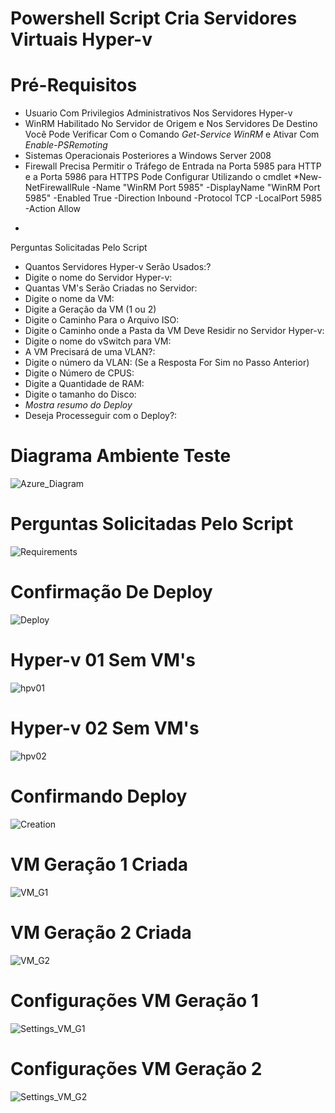 # Powershell Script Cria Servidores Virtuais Hyper-v

# Pré-Requisitos
- Usuario Com Privilegios Administrativos Nos Servidores Hyper-v
- WinRM Habilitado No Servidor de Origem e Nos Servidores De Destino
  Você Pode Verificar Com o Comando *Get-Service WinRM* e Ativar Com *Enable-PSRemoting*
- Sistemas Operacionais Posteriores a Windows Server 2008
- Firewall Precisa Permitir o Tráfego de Entrada na Porta 5985 para HTTP e a Porta 5986 para HTTPS
  Pode Configurar Utilizando o cmdlet *New-NetFirewallRule -Name "WinRM Port 5985" -DisplayName "WinRM Port 5985" -Enabled True -Direction Inbound -Protocol TCP -LocalPort 5985 -Action Allow
*
  
  Perguntas Solicitadas Pelo Script
- Quantos Servidores Hyper-v Serão Usados:?
- Digite o nome do Servidor Hyper-v:
- Quantas VM's Serão Criadas no Servidor:
- Digite o nome da VM:
- Digite a Geração da VM (1 ou 2)
- Digite o Caminho Para o Arquivo ISO:
- Digite o Caminho onde a Pasta da VM Deve Residir no Servidor Hyper-v:
- Digite o nome do vSwitch para VM:
- A VM Precisará de uma VLAN?:
- Digite o número da VLAN: (Se a Resposta For Sim no Passo Anterior)
- Digite o Número de CPUS:
- Digite a Quantidade de RAM:
- Digite o tamanho do Disco:
- *Mostra resumo do Deploy*
- Deseja Processeguir com o Deploy?:




# Diagrama Ambiente Teste
![Azure_Diagram](https://github.com/thiagomuller1/Script_Create_VM/assets/87444620/18b99c56-647e-4152-bde3-d0545f79150e)

# Perguntas Solicitadas Pelo Script
![Requirements](https://github.com/thiagomuller1/Script_Create_VM/assets/87444620/0129abc3-c080-45da-824d-fc37d4c895d3)

# Confirmação De Deploy
![Deploy](https://github.com/thiagomuller1/Script_Create_VM/assets/87444620/3e80d2f7-04e0-4f7e-ab0a-0153d68bcd6d)

# Hyper-v 01 Sem VM's
![hpv01](https://github.com/thiagomuller1/Script_Create_VM/assets/87444620/bc644135-4147-451e-90ae-80d62aed962c)

# Hyper-v 02 Sem VM's
![hpv02](https://github.com/thiagomuller1/Script_Create_VM/assets/87444620/f0fb66a0-6ee6-4b32-8c75-d6c931c34c17)

# Confirmando Deploy
![Creation](https://github.com/thiagomuller1/Script_Create_VM/assets/87444620/533df2b0-ada2-4c68-a10f-ec4d5799eaaf)

# VM Geração 1 Criada
![VM_G1](https://github.com/thiagomuller1/Script_Create_VM/assets/87444620/e1d9b82f-a3a8-42e7-a893-650003da8f16)

# VM Geração 2 Criada
![VM_G2](https://github.com/thiagomuller1/Script_Create_VM/assets/87444620/2131d0a3-4bbf-49b7-bbfb-818e93db14ae)

# Configurações VM Geração 1
![Settings_VM_G1](https://github.com/thiagomuller1/Script_Create_VM/assets/87444620/a629b950-78b6-4035-94a2-3642d3eebef9)

# Configurações VM Geração 2
![Settings_VM_G2](https://github.com/thiagomuller1/Script_Create_VM/assets/87444620/60f3d91e-2883-4c2f-b98b-3d22bd127970)
